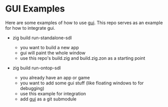# GUI Examples

Here are some examples of how to use [gui](https://github.com/david-vanderson/gui). This repo serves as an example for how to integrate gui.

- zig build run-standalone-sdl
  - you want to build a new app
  - gui will paint the whole window
  - use this repo's build.zig and build.zig.zon as a starting point

- zig build run-ontop-sdl
  - you already have an app or game
  - you want to add some gui stuff (like floating windows to for debugging)
  - use this example for integration
  - add [gui](https://github.com/david-vanderson/gui) as a git submodule

